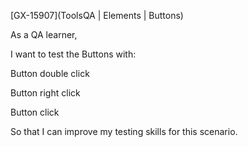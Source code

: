 [GX-15907](ToolsQA | Elements | Buttons)

As a QA learner,

I want to test the Buttons with:

Button double click

Button right click

Button click

So that I can improve my testing skills for this scenario.
